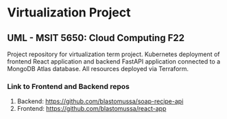 # Virtualization Project
## UML - MSIT 5650: Cloud Computing F22

Project repository for virtualization term project. Kubernetes deployment of frontend React application and backend FastAPI application connected to a MongoDB Atlas database. All resources deployed via Terraform.

### Link to Frontend and Backend repos
1. Backend: https://github.com/blastomussa/soap-recipe-api
2. Frontend: https://github.com/blastomussa/react-app
